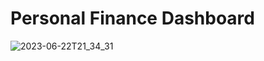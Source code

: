 # Personal Finance Dashboard

![2023-06-22T21_34_31](https://github.com/Siddarameshwaruh/PowerBI_Project-Finance_Dashboard/assets/127327782/39ef92ac-ac06-447d-8ad4-1202089845dc)
